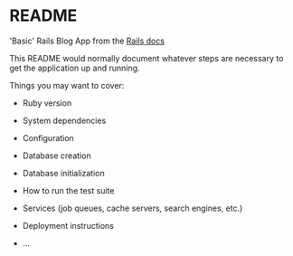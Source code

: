 # README

'Basic' Rails Blog App from the [Rails docs](https://guides.rubyonrails.org/getting_started.html#installing-rails)




This README would normally document whatever steps are necessary to get the
application up and running.

Things you may want to cover:

* Ruby version

* System dependencies

* Configuration

* Database creation

* Database initialization

* How to run the test suite

* Services (job queues, cache servers, search engines, etc.)

* Deployment instructions

* ...

